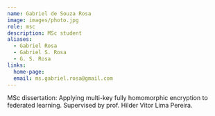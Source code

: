 ```yaml
---
name: Gabriel de Souza Rosa
image: images/photo.jpg
role: msc
description: MSc student
aliases:
  - Gabriel Rosa
  - Gabriel S. Rosa
  - G. S. Rosa
links:
  home-page: 
  email: ms.gabriel.rosa@gmail.com
---
```



MSc dissertation: Applying multi-key fully homomorphic encryption to federated learning. 
Supervised by prof. Hilder Vitor Lima Pereira.

